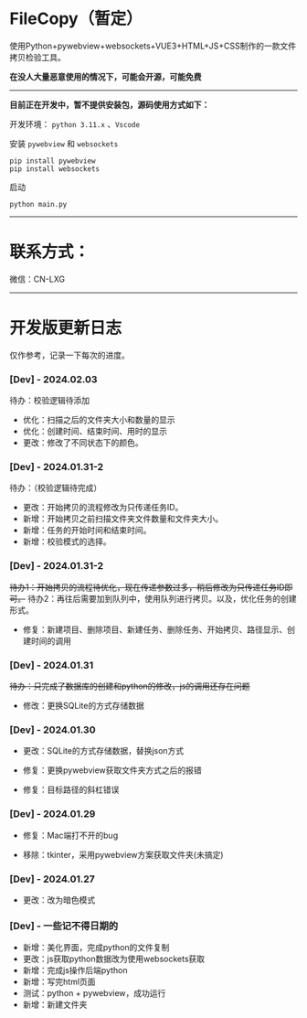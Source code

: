 # FileCopy（暂定）
使用Python+pywebview+websockets+VUE3+HTML+JS+CSS制作的一款文件拷贝检验工具。

**在没人大量恶意使用的情况下，可能会开源，可能免费**

--------

**目前正在开发中，暂不提供安装包，源码使用方式如下：**

开发环境： `python 3.11.x` 、`Vscode`

安装 `pywebview` 和 `websockets`

```
pip install pywebview
pip install websockets
```

启动
```
python main.py
```
--------

# 联系方式：
 
微信：CN-LXG



---------

# 开发版更新日志

仅作参考，记录一下每次的进度。

### [Dev] - 2024.02.03

待办：校验逻辑待添加

- 优化：扫描之后的文件夹大小和数量的显示
- 优化：创建时间、结束时间、用时的显示
- 更改：修改了不同状态下的颜色。


### [Dev] - 2024.01.31-2

待办：（校验逻辑待完成）

- 更改：开始拷贝的流程修改为只传递任务ID。
- 新增：开始拷贝之前扫描文件夹文件数量和文件夹大小。
- 新增：任务的开始时间和结束时间。
- 新增：校验模式的选择。


### [Dev] - 2024.01.31-2

~~待办1：开始拷贝的流程待优化，现在传递参数过多，稍后修改为只传递任务ID即可。~~
待办2：再往后需要加到队列中，使用队列进行拷贝。以及，优化任务的创建形式。

- 修复：新建项目、删除项目、新建任务、删除任务、开始拷贝、路径显示、创建时间的调用


### [Dev] - 2024.01.31

~~待办：只完成了数据库的创建和python的修改，js的调用还存在问题~~

- 修改：更换SQLite的方式存储数据

### [Dev] - 2024.01.30

- 更改：SQLite的方式存储数据，替换json方式

- 修复：更换pywebview获取文件夹方式之后的报错
- 修复：目标路径的斜杠错误


### [Dev] - 2024.01.29

- 修复：Mac端打不开的bug

- 移除：tkinter，采用pywebview方案获取文件夹(未搞定)


### [Dev] - 2024.01.27

- 更改：改为暗色模式


### [Dev] - 一些记不得日期的

- 新增：美化界面，完成python的文件复制
- 更改：js获取python数据改为使用websockets获取
- 新增：完成js操作后端python
- 新增：写完html页面
- 测试：python + pywebview，成功运行
- 新增：新建文件夹
